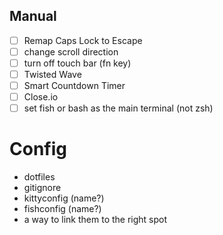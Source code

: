 ## Manual
- [ ] Remap Caps Lock to Escape
- [ ] change scroll direction
- [ ] turn off touch bar (fn key)
- [ ] Twisted Wave
- [ ] Smart Countdown Timer
- [ ] Close.io
- [ ] set fish or bash as the main terminal (not zsh)

# Config
- dotfiles
- gitignore
- kittyconfig (name?)
- fishconfig (name?)
- a way to link them to the right spot

